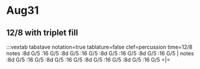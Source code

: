 ---
---

# Aug31

## 12/8 with triplet fill

:::vextab
tabstave notation=true tablature=false clef=percussion time=12/8
notes :8d G/5 :16 G/5 :8d G/5 :16 G/5 :8d G/5 :16 G/5 :8d G/5 :16 G/5 | 
notes :8d G/5 :16 G/5 :8d G/5 :16 G/5 :8d G/5 :16 G/5 :8d G/5 :16 G/5 =|= 

